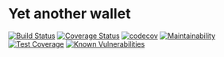 # Yet another wallet
[![Build Status](https://travis-ci.org/NAlexandrov/yaw.svg?branch=master)](https://travis-ci.org/NAlexandrov/yaw)
[![Coverage Status](https://coveralls.io/repos/github/NAlexandrov/yaw/badge.svg?branch=master)](https://coveralls.io/github/NAlexandrov/yaw?branch=master)
[![codecov](https://codecov.io/gh/NAlexandrov/yaw/branch/master/graph/badge.svg)](https://codecov.io/gh/NAlexandrov/yaw)
[![Maintainability](https://api.codeclimate.com/v1/badges/af9bb8a3588c8f708bc9/maintainability)](https://codeclimate.com/github/NAlexandrov/yaw/maintainability)
[![Test Coverage](https://api.codeclimate.com/v1/badges/af9bb8a3588c8f708bc9/test_coverage)](https://codeclimate.com/github/NAlexandrov/yaw/test_coverage)
[![Known Vulnerabilities](https://snyk.io/test/github/nalexandrov/yaw/badge.svg)](https://snyk.io/test/github/nalexandrov/yaw)
